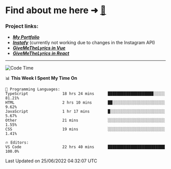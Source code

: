 # Find about me here ➜ [🧑](https://pauabella.dev)

### Project links:
- ***[My Portfolio](https://pauabella.dev)***
- ***[Instafy](https://instafy.me)*** (currently not working due to changes in the Instagram API)
- ***[GiveMeTheLyrics in Vue](https://lyrics.pauabella.dev)***
- ***[GiveMeTheLyrics in React](https://pauabella.dev/GiveMeTheLyrics)***

---
<!--START_SECTION:waka-->
![Code Time](http://img.shields.io/badge/Code%20Time-1%2C204%20hrs%2028%20mins-blue)

📊 **This Week I Spent My Time On** 

```text
💬 Programming Languages: 
TypeScript               18 hrs 24 mins      ████████████████████░░░░░   81.21% 
HTML                     2 hrs 10 mins       ██░░░░░░░░░░░░░░░░░░░░░░░   9.62% 
JavaScript               1 hr 17 mins        █░░░░░░░░░░░░░░░░░░░░░░░░   5.67% 
Other                    21 mins             ░░░░░░░░░░░░░░░░░░░░░░░░░   1.55% 
CSS                      19 mins             ░░░░░░░░░░░░░░░░░░░░░░░░░   1.41%

🔥 Editors: 
VS Code                  22 hrs 40 mins      █████████████████████████   100.0%

```


 Last Updated on 25/06/2022 04:32:07 UTC
<!--END_SECTION:waka-->

